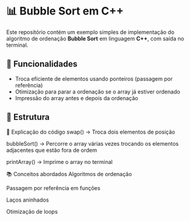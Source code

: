# 📊 Bubble Sort em C++

Este repositório contém um exemplo simples de implementação do algoritmo de ordenação **Bubble Sort** em linguagem **C++**, com saída no terminal.

## 🔧 Funcionalidades

- Troca eficiente de elementos usando ponteiros (passagem por referência)
- Otimização para parar a ordenação se o array já estiver ordenado
- Impressão do array antes e depois da ordenação

## 📁 Estrutura

📘 Explicação do código
swap() → Troca dois elementos de posição

bubbleSort() → Percorre o array várias vezes trocando os elementos adjacentes que estão fora de ordem

printArray() → Imprime o array no terminal

📚 Conceitos abordados
Algoritmos de ordenação

Passagem por referência em funções

Laços aninhados

Otimização de loops
